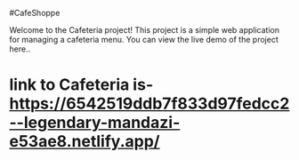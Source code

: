 #CafeShoppe

Welcome to the Cafeteria project! This project is a simple web application for managing a cafeteria menu. You can view the live demo of the project here.. 

# link to Cafeteria is- https://6542519ddb7f833d97fedcc2--legendary-mandazi-e53ae8.netlify.app/
